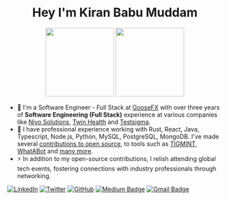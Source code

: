 
<h1 align="center">Hey I'm Kiran Babu Muddam</h1> 

<p align="center"> <img src="https://octodex.github.com/images/daftpunktocat-thomas.gif" height="160px" width="160px"> <img src="https://octodex.github.com/images/daftpunktocat-guy.gif" height="160px" width="160px"> </p>

- 🔭 I'm a Software Engineer - Full Stack at [GooseFX](https://goosefx.io) with over three years of **Software Engineering (Full Stack)** experience at various companies like [Niyo Solutions](https://goniyo.com/), [Twin Health](https://twinhealth.com/) and [Testsigma](https://testsigma.com/).
- 🌱 I have professional experience working with Rust, React, Java, Typescript, Node.js, Python, MySQL, PostgreSQL, MongoDB. I've made several [contributions to open source](https://github.com/kiranmuddam), to tools such as [TIGMINT](https://github.com/TIGMINT), [WhatABot](https://github.com/WhatABot) and [many more](https://github.com/kiranmuddam).
- ⚡ In addition to my open-source contributions, I relish attending global tech events, fostering connections with industry professionals through networking.


[![LinkedIn](https://img.shields.io/badge/LinkedIn-kiranmuddam-blue?style=flat-square&logo=linkedin)](https://www.linkedin.com/in/kiranmuddam/)
[![Twitter](https://img.shields.io/twitter/follow/0x_kiran?style=flat-square&logo=twitter)](https://twitter.com/0x_kiran)
[![GitHub](https://img.shields.io/badge/GitHub-kiranmuddam-lightgrey?style=flat-square&logo=github)](https://www.github.com/kiranmuddam/)
[![Medium Badge](https://img.shields.io/badge/-blog.kiranmuddam.com-03a57a?style=flat-square&labelColor=000000&logo=Medium&link=https://blog.kiranmuddam.com)](https://blog.kiranmuddam.com)
[![Gmail Badge](https://img.shields.io/badge/-kiraniiitn@gmail.com-c14438?style=flat-square&logo=Gmail&logoColor=white&link=mailto:kiraniiitn@gmail.com)](mailto:kiraniiitn@gmail.com)


